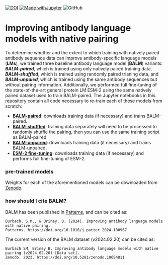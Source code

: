[![DOI](https://zenodo.org/badge/DOI/10.5281/zenodo.8253367.svg)](https://doi.org/10.5281/zenodo.8253367)
[![Made withJupyter](https://img.shields.io/badge/Made%20with-Jupyter-orange?logo=Jupyter)](https://jupyter.org/try)
![GitHub](https://img.shields.io/github/license/briney/antiref)

# Improving antibody language models with native pairing

To determine whether and the extent to which training with natively paired antibody sequence data can improve antibody-specific language models (**LMs**), we trained three baseline antibody language model (**BALM**) variants: ***BALM-paired***, which is trained using only natively paired training data, ***BALM-shuffled***, which is trained using randomly paired trianing data, and ***BALM-unpaied***, which is trained using the same antibody sequences but without pairing information. Additionally, we performed full fine-tuning of the state-of-the-art general protein LM ESM-2 using the same natively paired dataset used to train BALM-paired. The Jupyter notebooks in this repository contain all code necessary to re-train each of these models from scratch:

* [**BALM-paired**](BALM-paired.ipynb): downloads training data (if necessary) and trains BALM-paired.
* [**BALM-shuffled**](BALM-paired.ipynb): training data separately will need to be processed to randomly shuffle the pairing, then you can use the same training script as BALM-paired
* [**BALM-unpaired**](BALM-unpaired.ipynb): downloads training data (if necessary) and trains BALM-unpaired.
* [**ESM-2 fine-tuning**](ESM2_fine-tuning.ipynb): downloads training data (if necessary) and performs full fine-tuning of ESM-2.

### pre-trained models
Weights for each of the aforementioned models can be downloaded from [Zenodo](https://zenodo.org/records/10684811).

### how should I cite BALM?
BALM has been published in [Patterns](https://www.cell.com/patterns/fulltext/S2666-3899(24)00075-8), and can be cited as:

```
Burbach, S.M., & Briney, B. (2024). Improving antibody language models with native pairing.
Patterns. https://doi.org/10.1016/j.patter.2024.100967

```

The current version of the BALM dataset (v2024.02.20) can be cited as:

```
Burbach SM, Briney B. Improving antibody language models with native pairing (v2024.02.20) [Data set].
Zenodo. 2023. https://doi.org/10.5281/zenodo.10684811
```

